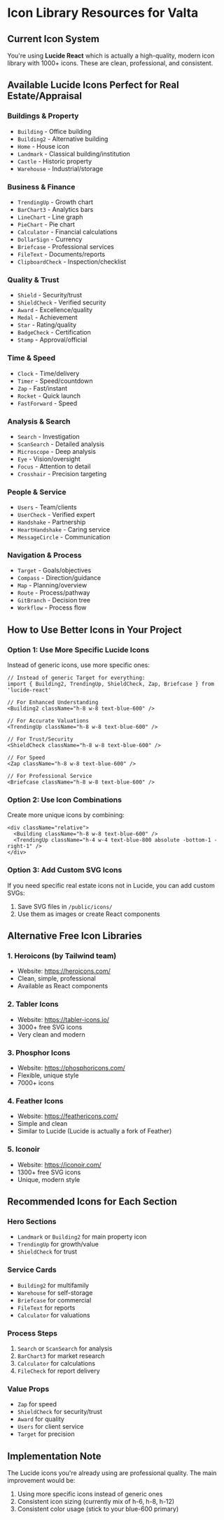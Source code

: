 # Icon Library Resources for Valta

## Current Icon System
You're using **Lucide React** which is actually a high-quality, modern icon library with 1000+ icons. These are clean, professional, and consistent.

## Available Lucide Icons Perfect for Real Estate/Appraisal

### Buildings & Property
- `Building` - Office building
- `Building2` - Alternative building
- `Home` - House icon
- `Landmark` - Classical building/institution
- `Castle` - Historic property
- `Warehouse` - Industrial/storage

### Business & Finance
- `TrendingUp` - Growth chart
- `BarChart3` - Analytics bars
- `LineChart` - Line graph
- `PieChart` - Pie chart
- `Calculator` - Financial calculations
- `DollarSign` - Currency
- `Briefcase` - Professional services
- `FileText` - Documents/reports
- `ClipboardCheck` - Inspection/checklist

### Quality & Trust
- `Shield` - Security/trust
- `ShieldCheck` - Verified security
- `Award` - Excellence/quality
- `Medal` - Achievement
- `Star` - Rating/quality
- `BadgeCheck` - Certification
- `Stamp` - Approval/official

### Time & Speed
- `Clock` - Time/delivery
- `Timer` - Speed/countdown
- `Zap` - Fast/instant
- `Rocket` - Quick launch
- `FastForward` - Speed

### Analysis & Search
- `Search` - Investigation
- `ScanSearch` - Detailed analysis
- `Microscope` - Deep analysis
- `Eye` - Vision/oversight
- `Focus` - Attention to detail
- `Crosshair` - Precision targeting

### People & Service
- `Users` - Team/clients
- `UserCheck` - Verified expert
- `Handshake` - Partnership
- `HeartHandshake` - Caring service
- `MessageCircle` - Communication

### Navigation & Process
- `Target` - Goals/objectives
- `Compass` - Direction/guidance
- `Map` - Planning/overview
- `Route` - Process/pathway
- `GitBranch` - Decision tree
- `Workflow` - Process flow

## How to Use Better Icons in Your Project

### Option 1: Use More Specific Lucide Icons
Instead of generic icons, use more specific ones:

```tsx
// Instead of generic Target for everything:
import { Building2, TrendingUp, ShieldCheck, Zap, Briefcase } from 'lucide-react'

// For Enhanced Understanding
<Building2 className="h-8 w-8 text-blue-600" />

// For Accurate Valuations  
<TrendingUp className="h-8 w-8 text-blue-600" />

// For Trust/Security
<ShieldCheck className="h-8 w-8 text-blue-600" />

// For Speed
<Zap className="h-8 w-8 text-blue-600" />

// For Professional Service
<Briefcase className="h-8 w-8 text-blue-600" />
```

### Option 2: Use Icon Combinations
Create more unique icons by combining:

```tsx
<div className="relative">
  <Building className="h-8 w-8 text-blue-600" />
  <TrendingUp className="h-4 w-4 text-blue-800 absolute -bottom-1 -right-1" />
</div>
```

### Option 3: Add Custom SVG Icons
If you need specific real estate icons not in Lucide, you can add custom SVGs:

1. Save SVG files in `/public/icons/`
2. Use them as images or create React components

## Alternative Free Icon Libraries

### 1. **Heroicons** (by Tailwind team)
- Website: https://heroicons.com/
- Clean, simple, professional
- Available as React components

### 2. **Tabler Icons**
- Website: https://tabler-icons.io/
- 3000+ free SVG icons
- Very clean and modern

### 3. **Phosphor Icons**
- Website: https://phosphoricons.com/
- Flexible, unique style
- 7000+ icons

### 4. **Feather Icons**
- Website: https://feathericons.com/
- Simple and clean
- Similar to Lucide (Lucide is actually a fork of Feather)

### 5. **Iconoir**
- Website: https://iconoir.com/
- 1300+ free SVG icons
- Unique, modern style

## Recommended Icons for Each Section

### Hero Sections
- `Landmark` or `Building2` for main property icon
- `TrendingUp` for growth/value
- `ShieldCheck` for trust

### Service Cards
- `Building2` for multifamily
- `Warehouse` for self-storage
- `Briefcase` for commercial
- `FileText` for reports
- `Calculator` for valuations

### Process Steps
1. `Search` or `ScanSearch` for analysis
2. `BarChart3` for market research
3. `Calculator` for calculations
4. `FileCheck` for report delivery

### Value Props
- `Zap` for speed
- `ShieldCheck` for security/trust
- `Award` for quality
- `Users` for client service
- `Target` for precision

## Implementation Note
The Lucide icons you're already using are professional quality. The main improvement would be:
1. Using more specific icons instead of generic ones
2. Consistent icon sizing (currently mix of h-6, h-8, h-12)
3. Consistent color usage (stick to your blue-600 primary)